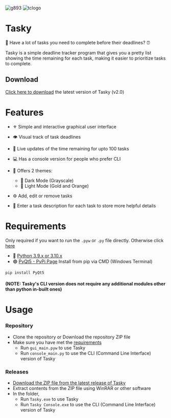 ![g893](https://user-images.githubusercontent.com/68178267/210425539-6f4c4895-e36c-43be-a889-73d463882380.svg) ![tclogo](https://user-images.githubusercontent.com/68178267/210426055-be55876f-eb94-4208-aee2-5bd8cd9c59aa.svg)


# Tasky
📜 Have a lot of tasks you need to complete before their deadlines? ⏰

Tasky is a simple deadline tracker program that gives you a pretty list showing the time remaining for each task, making it easier to prioritize tasks to complete.


## Download
[Click here to download](https://github.com/AbhiK002/Tasky/releases/latest) the latest version of Tasky (v2.0)

# Features

- ⚜ Simple and interactive graphical user interface
- 👁 Visual track of task deadlines
- 🔁 Live updates of the time remaining for upto 100 tasks
- 💻 Has a console version for people who prefer CLI

- 💫 Offers 2 themes:
  - 🖤 Dark Mode (Grayscale)
  - 🧡 Light Mode (Gold and Orange)
 
- ⚙ Add, edit or remove tasks
- 💬 Enter a task description for each task to store more helpful details

# Requirements
Only required if you want to run the `.pyw` or `.py` file directly. Otherwise click [here](https://github.com/AbhiK002/Tasky#Releases)
* 🐍 [Python 3.9.x or 3.10.x](https://www.python.org/downloads/)
* 🟣 [PyQt5 - PyPi Page](https://pypi.org/project/PyQt5/)
Install from pip via CMD (Windows Terminal)
```
pip install PyQt5
```
#### (NOTE: Tasky's CLI version does not require any additional modules other than python in-built ones)

# Usage
### Repository
- Clone the repository or Download the repository ZIP file
- Make sure you have met the [requirements](https://github.com/AbhiK002/Tasky#Requirements)
  - Run `gui_main.pyw` to use Tasky
  - Run `console_main.py` to use the CLI (Command Line Interface) version of Tasky

### Releases
- [Download the ZIP file from the latest release of Tasky](https://github.com/AbhiK002/Tasky/releases/latest)
- Extract contents from the ZIP file using WinRAR or other software
- In the folder,
  - Run `Tasky.exe` to use Tasky
  - Run `Tasky Console.exe` to use the CLI (Command Line Interface) version of Tasky
